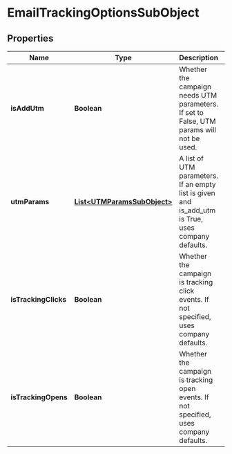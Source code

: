 # EmailTrackingOptionsSubObject

## Properties
Name | Type | Description | Notes
------------ | ------------- | ------------- | -------------
**isAddUtm** | **Boolean** | Whether the campaign needs UTM parameters. If set to False, UTM params will not be used. |  [optional]
**utmParams** | [**List&lt;UTMParamsSubObject&gt;**](UTMParamsSubObject.md) | A list of UTM parameters. If an empty list is given and is_add_utm is True, uses company defaults. |  [optional]
**isTrackingClicks** | **Boolean** | Whether the campaign is tracking click events. If not specified, uses company defaults. |  [optional]
**isTrackingOpens** | **Boolean** | Whether the campaign is tracking open events. If not specified, uses company defaults. |  [optional]
